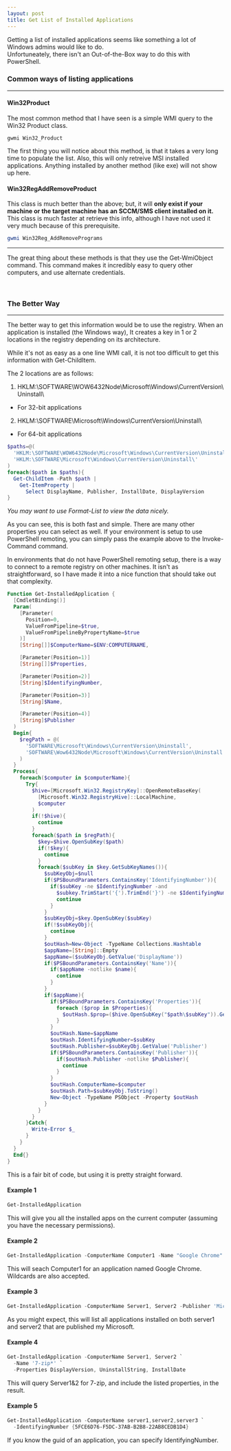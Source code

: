 ```yaml
---
layout: post
title: Get List of Installed Applications
---
```


<p>
  Getting a list of installed applications seems like something 
  a lot of Windows admins would like to do.<br>
  Unfortuneately, there isn't an Out-of-the-Box way to do this with PowerShell.
</p>

### Common ways of listing applications
-----

#### Win32Product
<p>
  The most common method that I have seen is a simple WMI query to the
  Win32 Product class.
</p>

```
gwmi Win32_Product
```

<p>
  The first thing you will notice about this method, 
  is that it takes a very long time to populate the list.
  Also, this will only retreive MSI installed applications.
  Anything installed by another method (like exe) will not show up here.
</p>

#### Win32RegAddRemoveProduct
This class is much better than the above; but,
it will **only exist if your machine or the target machine has
an SCCM/SMS client installed on it.**<br>
This class is much faster at retrieve this info, 
although I have not used it very much because of this prerequisite.

```powershell
gwmi Win32Reg_AddRemovePrograms
```

------
<p>
  The great thing about these methods is that they use the
  Get-WmiObject command.
  This command makes it incredibly easy to query other computers,
  and use alternate credentials.
</p>

<br>

### The Better Way
-----
<p>
  The better way to get this information would be to use the registry.
  When an application is installed (the Windows way), 
  It creates a key in 1 or 2 locations in the registry
  depending on its architecture.
</p>

<p>
  While it's not as easy as a one line WMI call, 
  it is not too difficult to get this information with Get-ChildItem.
</p>
The 2 locations are as follows:

1. HKLM:\SOFTWARE\WOW6432Node\Microsoft\Windows\CurrentVersion\Uninstall\ 
  * For 32-bit applications
2. HKLM:\SOFTWARE\Microsoft\Windows\CurrentVersion\Uninstall\
  * For 64-bit applications

```powershell
$paths=@(
  'HKLM:\SOFTWARE\WOW6432Node\Microsoft\Windows\CurrentVersion\Uninstall\',
  'HKLM:\SOFTWARE\Microsoft\Windows\CurrentVersion\Uninstall\'
)
foreach($path in $paths){
  Get-ChildItem -Path $path | 
    Get-ItemProperty | 
      Select DisplayName, Publisher, InstallDate, DisplayVersion
}
```
*You may want to use Format-List to view the data nicely.*
<br>

<p>
  As you can see, this is both fast and simple.
  There are many other properties you can select as well.
  If your environment is setup to use PowerShell remoting,
  you can simply pass the example above to the Invoke-Command command.
</p>

<p>
  In environments that do not have PowerShell remoting setup,
  there is a way to connect to a remote registry on other machines.
  It isn't as straightforward, so I have made it into a nice function
  that should take out that complexity.
</p>

```powershell
Function Get-InstalledApplication {
  [CmdletBinding()]
  Param(
    [Parameter(
      Position=0,
      ValueFromPipeline=$true,
      ValueFromPipelineByPropertyName=$true
    )]
    [String[]]$ComputerName=$ENV:COMPUTERNAME,

    [Parameter(Position=1)]
    [String[]]$Properties,

    [Parameter(Position=2)]
    [String]$IdentifyingNumber,

    [Parameter(Position=3)]
    [String]$Name,

    [Parameter(Position=4)]
    [String]$Publisher
  )
  Begin{
    $regPath = @(
      'SOFTWARE\Microsoft\Windows\CurrentVersion\Uninstall',
      'SOFTWARE\Wow6432Node\Microsoft\Windows\CurrentVersion\Uninstall'
    )
  }
  Process{
    foreach($computer in $computerName){
      Try{
        $hive=[Microsoft.Win32.RegistryKey]::OpenRemoteBaseKey(
          [Microsoft.Win32.RegistryHive]::LocalMachine, 
          $computer
        )
        if(!$hive){
          continue
        }
        foreach($path in $regPath){
          $key=$hive.OpenSubKey($path)
          if(!$key){
            continue
          }
          foreach($subKey in $key.GetSubKeyNames()){
            $subKeyObj=$null
            if($PSBoundParameters.ContainsKey('IdentifyingNumber')){
              if($subKey -ne $IdentifyingNumber -and 
                $subkey.TrimStart('{').TrimEnd('}') -ne $IdentifyingNumber){
                continue
              }
            }
            $subKeyObj=$key.OpenSubKey($subKey)
            if(!$subKeyObj){
              continue
            }
            $outHash=New-Object -TypeName Collections.Hashtable
            $appName=[String]::Empty
            $appName=($subKeyObj.GetValue('DisplayName'))
            if($PSBoundParameters.ContainsKey('Name')){
              if($appName -notlike $name){
                continue
              }
            }
            if($appName){
              if($PSBoundParameters.ContainsKey('Properties')){
                foreach ($prop in $Properties){
                  $outHash.$prop=($hive.OpenSubKey("$path\$subKey")).GetValue($prop)
                }
              }
              $outHash.Name=$appName
              $outHash.IdentifyingNumber=$subKey
              $outHash.Publisher=$subKeyObj.GetValue('Publisher')
              if($PSBoundParameters.ContainsKey('Publisher')){
                if($outHash.Publisher -notlike $Publisher){
                  continue
                }
              }
              $outHash.ComputerName=$computer
              $outHash.Path=$subKeyObj.ToString()
              New-Object -TypeName PSObject -Property $outHash
            }
          }
        }
      }Catch{
        Write-Error $_
      }
    }
  }
  End{}
}
```

This is a fair bit of code, but using it is pretty straight forward.

#### Example 1
```powershell
Get-InstalledApplication
```
This will give you all the installed apps on the current computer
(assuming you have the necessary permissions).

#### Example 2
```powershell
Get-InstalledApplication -ComputerName Computer1 -Name "Google Chrome"
```
This will seach Computer1 for an application named Google Chrome.
Wildcards are also accepted.

#### Example 3
```powershell
Get-InstalledApplication -ComputerName Server1, Server2 -Publisher 'Microsoft*'
```
As you might expect, this will list all applications installed on both
server1 and server2 that are published my Microsoft.

#### Example 4
```powershell
Get-InstalledApplication -ComputerName Server1, Server2 `
  -Name '7-zip*' `
  -Properties DisplayVersion, UninstallString, InstallDate
```
This will query Server1&2 for 7-zip, and include the listed properties,
in the result.

#### Example 5
```powershell
Get-InstalledApplication -ComputerName server1,server2,server3 `
  -IdentifyingNumber {5FCE6D76-F5DC-37AB-B2B8-22AB8CEDB1D4}
```
If you know the guid of an application, you can specify IdentifyingNumber.
